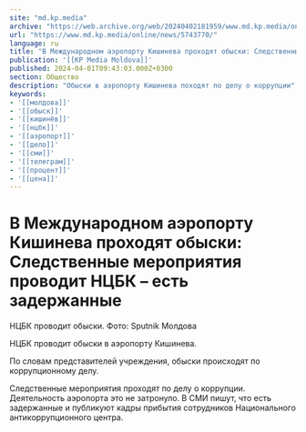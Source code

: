 ```yaml
---
site: "md.kp.media"
archive: "https://web.archive.org/web/20240402181959/www.md.kp.media/online/news/5743770/"
url: "https://www.md.kp.media/online/news/5743770/"
language: ru
title: "В Международном аэропорту Кишинева проходят обыски: Следственные мероприятия проводит НЦБК – есть задержанные"
publication: '[[KP Media Moldova]]'
published: 2024-04-01T09:43:03.000Z+0300
section: Общество
description: "Обыски в аэропорту Кишинева походят по делу о коррупции"
keywords:
- '[[молдова]]'
- '[[обыск]]'
- '[[кишинёв]]'
- '[[нцбк]]'
- '[[аэропорт]]'
- '[[дело]]'
- '[[сми]]'
- '[[телеграм]]'
- '[[процент]]'
- '[[цена]]'
---
```


# В Международном аэропорту Кишинева проходят обыски: Следственные мероприятия проводит НЦБК – есть задержанные

НЦБК проводит обыски. Фото: Sputnik Молдова

НЦБК проводит обыски в аэропорту Кишинева.

По словам представителей учреждения, обыски происходят по коррупционному делу.

Следственные мероприятия проходят по делу о коррупции. Деятельность аэропорта это не затронуло. В СМИ пишут, что есть задержанные и публикуют кадры прибытия сотрудников Национального антикоррупционного центра.